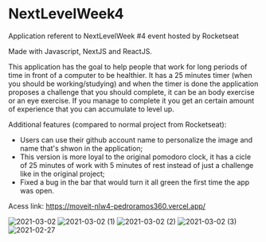 
# NextLevelWeek4
Application referent to NextLevelWeek #4 event hosted by Rocketseat

Made with Javascript, NextJS and ReactJS.

This application has the goal to help people that work for long periods of time in front of a computer to be healthier. It has a
25 minutes timer (when you should be working/studying) and when the timer is done the application proposes a challenge that you
should complete, it can be an body exercise or an eye exercise. If you manage to complete it you get an certain amount of
experience that you can accumulate to level up.

Additional features (compared to normal project from Rocketseat):
- Users can use their github account name to personalize the image and name that's shwon in the application;
- This version is more loyal to the original pomodoro clock, it has a cicle of 25 minutes of work with 5 minutes of rest instead
of just a challenge like in the original project;
- Fixed a bug in the bar that would turn it all green the first time the app was open.

Acess link: https://moveit-nlw4-pedroramos360.vercel.app/

![2021-03-02](https://user-images.githubusercontent.com/53490820/109724278-1f8f7580-7b8e-11eb-8198-bb85d6421ddd.png)
![2021-03-02 (1)](https://user-images.githubusercontent.com/53490820/109724467-62514d80-7b8e-11eb-98bc-55e299a14aa0.png)
![2021-03-02 (2)](https://user-images.githubusercontent.com/53490820/109724613-9cbaea80-7b8e-11eb-903b-b5b958a49540.png)
![2021-03-02 (3)](https://user-images.githubusercontent.com/53490820/109724623-9f1d4480-7b8e-11eb-8099-aee2a41135b7.png)
![2021-02-27](https://user-images.githubusercontent.com/53490820/109397562-0bd9da00-7916-11eb-8593-0a41c9a17b08.png)
